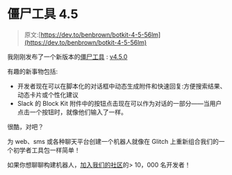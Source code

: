 # 僵尸工具 4.5

> 原文:[https://dev.to/benbrown/botkit-4-5-56lm](https://dev.to/benbrown/botkit-4-5-56lm)

我刚刚发布了一个新版本的[僵尸工具](https://botkit.ai) : [v4.5.0](https://github.com/howdyai/botkit/blob/master/changelog.md#45)

有趣的新事物包括:

*   开发者现在可以在脚本化的对话框中动态生成附件和快速回复:方便搜索结果、动态卡片或个性化建议
*   Slack 的 Block Kit 附件中的按钮点击现在可以作为对话的一部分——当用户点击一个按钮时，就像他们输入了一样。

很酷，对吧？

为 web、sms 或各种聊天平台创建一个机器人就像在 Glitch 上重新组合我们的一个初学者工具包一样简单！

如果你想聊聊构建机器人，[加入我们的社区](https://community.botkit.ai)的> 10，000 名开发者！